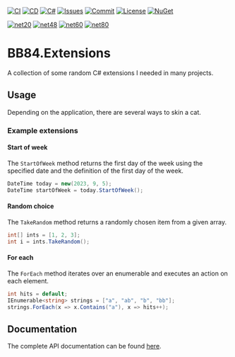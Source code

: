 [![CI](https://github.com/BoBoBaSs84/BB84.Extensions/actions/workflows/ci.yml/badge.svg?branch=main)](https://github.com/BoBoBaSs84/BB84.Extensions/actions/workflows/ci.yml)
[![CD](https://github.com/BoBoBaSs84/BB84.Extensions/actions/workflows/cd.yml/badge.svg?branch=main)](https://github.com/BoBoBaSs84/BB84.Extensions/actions/workflows/cd.yml)
[![C#](https://img.shields.io/badge/C%23-13.0-239120)](https://github.com/BoBoBaSs84/BB84.Extensions)
[![Issues](https://img.shields.io/github/issues/BoBoBaSs84/BB84.Extensions)](https://github.com/BoBoBaSs84/BB84.Extensions/issues)
[![Commit](https://img.shields.io/github/last-commit/BoBoBaSs84/BB84.Extensions)](https://github.com/BoBoBaSs84/BB84.Extensions/commit/main)
[![License](https://img.shields.io/github/license/BoBoBaSs84/BB84.Extensions)](https://github.com/BoBoBaSs84/BB84.Extensions/blob/main/LICENSE)
[![NuGet](https://img.shields.io/nuget/v/BB84.Extensions.svg?logo=nuget&logoColor=white)](https://www.nuget.org/packages/BB84.Extensions)

[![net20](https://img.shields.io/badge/netstandard2.0-5C2D91?logo=.NET&labelColor=gray)](https://github.com/BoBoBaSs84/BB84.Extensions)
[![net48](https://img.shields.io/badge/net48-5C2D91?logo=.NET&labelColor=gray)](https://github.com/BoBoBaSs84/BB84.Extensions)
[![net60](https://img.shields.io/badge/net6.0-5C2D91?logo=.NET&labelColor=gray)](https://github.com/BoBoBaSs84/BB84.Extensions)
[![net80](https://img.shields.io/badge/net8.0-5C2D91?logo=.NET&labelColor=gray)](https://github.com/BoBoBaSs84/BB84.Extensions)

# BB84.Extensions

A collection of some random C# extensions I needed in many projects.

## Usage

Depending on the application, there are several ways to skin a cat.

### Example extensions

#### Start of week

The `StartOfWeek` method returns the first day of the week using the specified date and the definition of the first day of the week.

```csharp
DateTime today = new(2023, 9, 5);
DateTime startOfWeek = today.StartOfWeek();
```

#### Random choice

The `TakeRandom` method returns a randomly chosen item from a given array.

```csharp
int[] ints = [1, 2, 3];
int i = ints.TakeRandom();
```

#### For each

The `ForEach` method iterates over an enumerable and executes an action on each element.

```csharp
int hits = default;
IEnumerable<string> strings = ["a", "ab", "b", "bb"];
strings.ForEach(x => x.Contains("a"), x => hits++);
```

## Documentation

The complete API documentation can be found [here](https://bobobass84.github.io/BB84.Extensions/).
